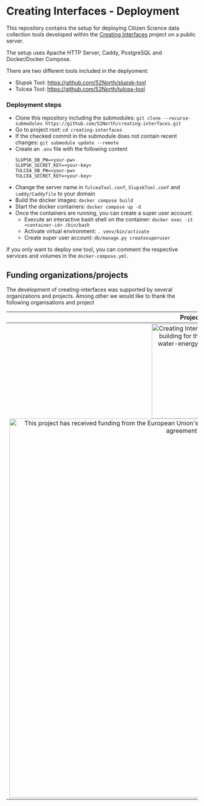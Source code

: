 # Creating Interfaces - Deployment

This repository contains the setup for deploying Citizen Science data collection tools developed within the <a target="_blank" href="https://creatinginterfaces.eifer.kit.edu/">Creating Interfaces</a> project on a public server.

The setup uses Apache HTTP Server, Caddy, PostgreSQL and Docker/Docker Compose. 

There are two different tools included in the deplyoment:
* Slupsk Tool: https://github.com/52North/slupsk-tool
* Tulcea Tool: https://github.com/52North/tulcea-tool

### Deployment steps

* Clone this repository including the submodules: `git clone --recurse-submodules https://github.com/52North/creating-interfaces.git`
* Go to project root: `cd creating-interfaces`
* If the checked commit in the submodule does not contain recent changes: `git submodule update --remote`
* Create an `.env` file with the following content
  ```
  SLUPSK_DB_PW=<your-pw>                                                                                                                                         
  SLUPSK_SECRET_KEY=<your-key>
  TULCEA_DB_PW=<your-pw>
  TULCEA_SECRET_KEY=<your-key>
  ```
* Change the server name in `TulceaTool.conf`, `SlupskTool.conf` and `caddy/Caddyfile` to your domain
* Build the docker images: `docker compose build`
* Start the docker containers: `docker compose up -d`
* Once the containers are running, you can create a super user account:
  * Execute an interactive bash shell on the container: `docker exec -it <container-id> /bin/bash`
  * Activate virtual environment: `. venv/bin/activate`
  * Create super user account: `db/manage.py createsuperuser` 

If you only want to deploy one tool, you can comment the respective services and volumes in the `docker-compose.yml`.

Funding organizations/projects
-------

The development of creating-interfaces was supported by several organizations and projects. Among other we would like to thank the following organisations and project

| Project/Logo | Description |
| :-------------: | :------------- |
| <a target="_blank" href="https://creatinginterfaces.eifer.kit.edu/"><img alt="Creating Interfaces - capacity building for the urban food-water-energy (FWE) -nexus" align="middle" width="250" src="https://creatinginterfaces.eifer.kit.edu/wp-content/uploads/2018/06/logo_creating-interfaces_250x104.png"/></a><a target="_blank" href="https://ec.europa.eu/programmes/horizon2020/en/home"><img alt="This project has received funding from the European Union's Horizon 2020 research and innovation programme under grant agreement No 730254" align="middle" width="1000" src="https://creatinginterfaces.eifer.kit.edu/wp-content/uploads/2018/06/logo_eu-600x160.png"/></a> | The development of this version of slupsk-tool was supported by the <a target="_blank" href="https://ec.europa.eu/programmes/horizon2020/en/home">European Union's Horizon 2020 research and innovation programme</a> (grant agreement No 730254) within the research project <a target="_blank" href="https://creatinginterfaces.eifer.kit.edu/">Creating Interfaces</a>. |
